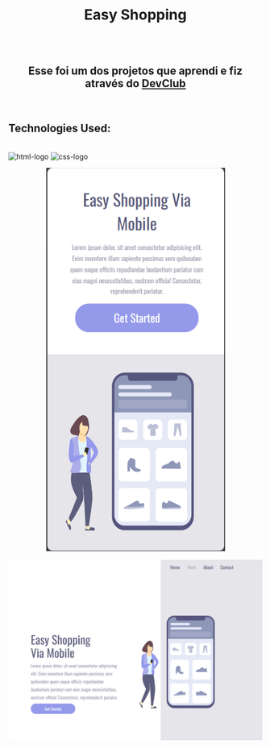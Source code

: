   <center>
  <h1>Easy Shopping</h1>
  <br>
  <br>
  <h2> Esse foi um dos projetos que aprendi e fiz através do <a href=https://rodolfomori.com.br/devclub">DevClub</a></h2>
  </center>
  <br>

  <h2>Technologies Used:</h2>
  <br>
  <img src="https://img.shields.io/badge/HTML5-E34F26?style=for-the-badge&logo=html5&logoColor=white" alt="html-logo" />
  <img src="https://img.shields.io/badge/CSS3-1572B6?style=for-the-badge&logo=css3&logoColor=white" alt="css-logo" />


  <br>
  <p align="center">
  <img src="https://github.com/FrancijamesMoura/easy-shopping/blob/master/img/Captura%20de%20tela%202023-12-18%20120519.png?raw=true" />
  </p>

  <p align="center">
  <img src="https://github.com/FrancijamesMoura/easy-shopping/blob/master/img/FireShot%20Capture%20001%20-%20Easy%20-%20Shopping%20branch%20ataulizacao%20-%20127.0.0.1.png?raw=true" />
  </p>

